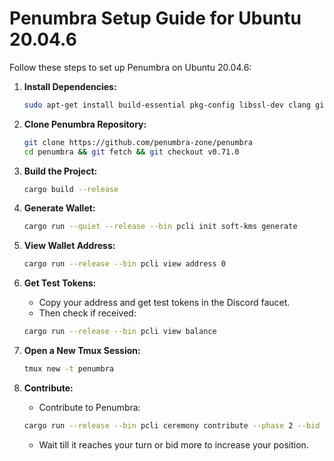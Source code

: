 # Penumbra Setup Guide for Ubuntu 20.04.6

Follow these steps to set up Penumbra on Ubuntu 20.04.6:

1. **Install Dependencies:**
    ```bash
    sudo apt-get install build-essential pkg-config libssl-dev clang git-lfs
    ```

2. **Clone Penumbra Repository:**
    ```bash
    git clone https://github.com/penumbra-zone/penumbra
    cd penumbra && git fetch && git checkout v0.71.0
    ```

3. **Build the Project:**
    ```bash
    cargo build --release
    ```

4. **Generate Wallet:**
    ```bash
    cargo run --quiet --release --bin pcli init soft-kms generate
    ```

5. **View Wallet Address:**
    ```bash
    cargo run --release --bin pcli view address 0
    ```

6. **Get Test Tokens:**
    - Copy your address and get test tokens in the Discord faucet.
    - Then check if received:
    ```bash
    cargo run --release --bin pcli view balance
    ```

7. **Open a New Tmux Session:**
    ```bash
    tmux new -t penumbra
    ```

8. **Contribute:**
    - Contribute to Penumbra:
    ```bash
    cargo run --release --bin pcli ceremony contribute --phase 2 --bid 90
    ```
    - Wait till it reaches your turn or bid more to increase your position.
